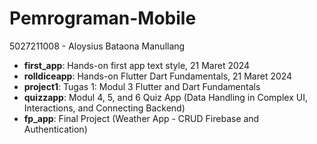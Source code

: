 # Pemrograman-Mobile
5027211008 - Aloysius Bataona Manullang

- **first_app**: Hands-on first app text style, 21 Maret 2024
- **rolldiceapp**: Hands-on Flutter Dart Fundamentals, 21 Maret 2024
- **project1**: Tugas 1: Modul 3 Flutter and Dart Fundamentals
- **quizzapp**: Modul 4, 5, and 6 Quiz App (Data Handling in Complex UI, Interactions, and Connecting Backend)
- **fp_app**: Final Project (Weather App - CRUD Firebase and Authentication)
